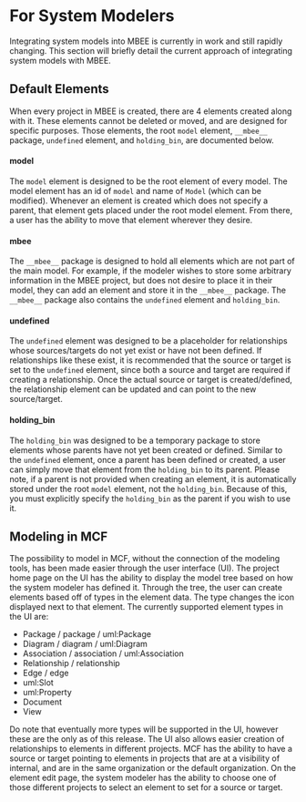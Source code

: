 # For System Modelers

Integrating system models into MBEE is currently in work and still rapidly
changing. This section will briefly detail the current approach of integrating
system models with MBEE.

## Default Elements

When every project in MBEE is created, there are 4 elements created along with
it. These elements cannot be deleted or moved, and are designed for specific
purposes. Those elements, the root `model` element, `__mbee__` package, 
`undefined` element, and `holding_bin`, are documented below.

#### model

The `model` element is designed to be the root element of every model. The model
element has an id of `model` and name of `Model` (which can be modified).
Whenever an element is created which does not specify a parent, that element
gets placed under the root model element. From there, a user has the ability to
move that element wherever they desire.

#### __mbee__

The `__mbee__` package is designed to hold all elements which are not part of
the main model. For example, if the modeler wishes to store some arbitrary
information in the MBEE project, but does not desire to place it in their model,
they can add an element and store it in the `__mbee__` package. The `__mbee__`
package also contains the `undefined` element and `holding_bin`.

#### undefined

The `undefined` element was designed to be a placeholder for relationships whose
sources/targets do not yet exist or have not been defined. If relationships like
these exist, it is recommended that the source or target is set to the
`undefined` element, since both a source and target are required if creating a
relationship. Once the actual source or target is created/defined, the
relationship element can be updated and can point to the new source/target.

#### holding_bin

The `holding_bin` was designed to be a temporary package to store elements whose
parents have not yet been created or defined. Similar to the `undefined`
element, once a parent has been defined or created, a user can simply move that
element from the `holding_bin` to its parent. Please note, if a parent is not
provided when creating an element, it is automatically stored under the root
`model` element, not the `holding_bin`. Because of this, you must explicitly
specify the `holding_bin` as the parent if you wish to use it.

## Modeling in MCF

The possibility to model in MCF, without the connection of the modeling tools, has been 
made easier through the user interface (UI). The project home page on the UI has the
ability to display the model tree based on how the system modeler has defined it. Through
the tree, the user can create elements based off of types in the element data. The type 
changes the icon displayed next to that element. The currently supported element types in
the UI are:

* Package / package / uml:Package
* Diagram / diagram / uml:Diagram
* Association / association / uml:Association
* Relationship / relationship
* Edge / edge
* uml:Slot
* uml:Property
* Document
* View

Do note that eventually more types will be supported in the UI, however these are the only as
of this release. The UI also allows easier creation of relationships to elements in different 
projects. MCF has the ability to have a source or target pointing to elements in projects that 
are at a visibility of internal, and are in the same organization or the default organization. 
On the element edit page, the system modeler has the ability to choose one of those different 
projects to select an element to set for a source or target.
